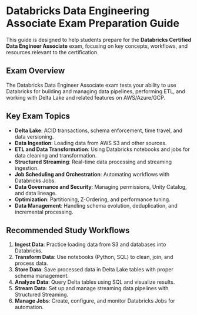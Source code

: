 
# Databricks Data Engineering Associate Exam Preparation Guide

This guide is designed to help students prepare for the **Databricks Certified Data Engineer Associate** exam, focusing on key concepts, workflows, and resources relevant to the certification.

## Exam Overview

The Databricks Data Engineer Associate exam tests your ability to use Databricks for building and managing data pipelines, performing ETL, and working with Delta Lake and related features on AWS/Azure/GCP.

## Key Exam Topics

- **Delta Lake**: ACID transactions, schema enforcement, time travel, and data versioning.
- **Data Ingestion**: Loading data from AWS S3 and other sources.
- **ETL and Data Transformation**: Using Databricks notebooks and jobs for data cleaning and transformation.
- **Structured Streaming**: Real-time data processing and streaming ingestion.
- **Job Scheduling and Orchestration**: Automating workflows with Databricks Jobs.
- **Data Governance and Security**: Managing permissions, Unity Catalog, and data lineage.
- **Optimization**: Partitioning, Z-Ordering, and performance tuning.
- **Data Management**: Handling schema evolution, deduplication, and incremental processing.

## Recommended Study Workflows

1. **Ingest Data**: Practice loading data from S3 and databases into Databricks.
2. **Transform Data**: Use notebooks (Python, SQL) to clean, join, and process data.
3. **Store Data**: Save processed data in Delta Lake tables with proper schema management.
4. **Analyze Data**: Query Delta tables using SQL and visualize results.
5. **Stream Data**: Set up and manage streaming data pipelines with Structured Streaming.
6. **Manage Jobs**: Create, configure, and monitor Databricks Jobs for automation.
